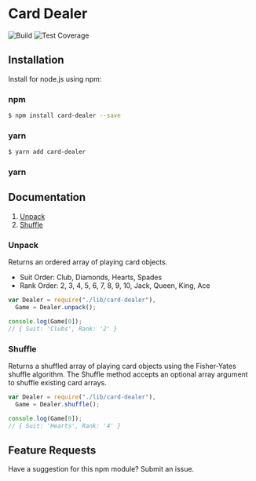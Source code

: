 # Card Dealer

![Build](https://github.com/theaccordance/card-dealer/workflows/Build/badge.svg?branch=master)
![Test Coverage](https://github.com/theaccordance/card-dealer/workflows/coverage/badge.svg?branch=master)

## Installation

Install for node.js using npm:

### npm

```bash
$ npm install card-dealer --save
```

### yarn

```bash
$ yarn add card-dealer
```

### yarn

## Documentation

1. [Unpack](#unpack)
1. [Shuffle](#shuffle)

### Unpack

Returns an ordered array of playing card objects.

- Suit Order: Club, Diamonds, Hearts, Spades
- Rank Order: 2, 3, 4, 5, 6, 7, 8, 9, 10, Jack, Queen, King, Ace

```javascript
var Dealer = require("./lib/card-dealer"),
  Game = Dealer.unpack();

console.log(Game[0]);
// { Suit: 'Clubs', Rank: '2' }
```

### Shuffle

Returns a shuffled array of playing card objects using the Fisher-Yates shuffle algorithm. The Shuffle method accepts an optional array argument to shuffle existing card arrays.

```javascript
var Dealer = require("./lib/card-dealer"),
  Game = Dealer.shuffle();

console.log(Game[0]);
// { Suit: 'Hearts', Rank: '4' }
```

## Feature Requests

Have a suggestion for this npm module? Submit an issue.
